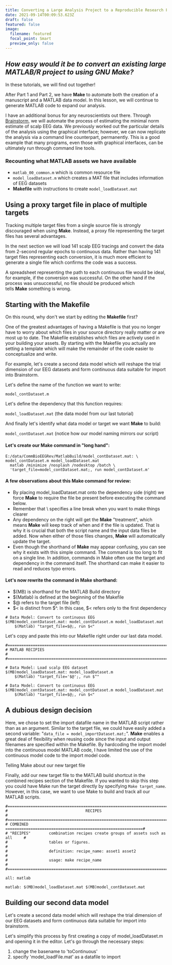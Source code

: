 ```yaml
---
title: Converting a Large Analysis Project to a Reproducible Research Framework Part 3
date: 2021-09-14T00:09:53.623Z
draft: false
featured: false
image:
  filename: featured
  focal_point: Smart
  preview_only: false
---
```

## *How easy would it be to convert an existing large MATLAB/R project to using GNU Make?*

In these tutorials, we will find out together!

After Part 1 and Part 2, we have **Make** to automate both the creation of a manuscript and a MATLAB data model. In this lesson, we will continue to generate MATLAB code to expand our analysis.

I have an additional bonus for any neuroscientists out there. Through [Brainstorm](https://neuroimage.usc.edu/brainstorm/Introduction), we will automate the process of estimating the minimal norm estimate of scalp EEG data. We previously worked out the particular details of the analysis using the graphical interface; however, we can now replicate the analysis via a command line counterpart, permanently. This is a good example that many programs, even those with graphical interfaces, can be ultimately run through command line tools.

### Recounting what MATLAB assets we have available

* `matlab_00_common.m` which is common resource file
* `model_loadDataset.m` which creates a MAT file that includes information of EEG datasets
* **Makefile** with instructions to create `model_loadDataset.mat`

## Using a proxy target file in place of multiple targets

Tracking multiple target files from a single source file is strongly discouraged when using **Make**. Instead, a proxy file representing the target files has several advantages.

In the next section we will load 141 scalp EEG tracings and convert the data from 2-second regular epochs to continuous data. Rather than having 141 target files representing each conversion, it is much more efficient to generate a single file which confirms the code was a success.

A spreadsheet representing the path to each continuous file would be ideal, for example, if the conversion was successful. On the other hand if the process was unsuccessful, no file should be produced which tells **Make** something is wrong.

## Starting with the Makefile

On this round, why don't we start by editing the **Makefile** first? 

One of the greatest advantages of having a Makefile is that you no longer have to worry about which files in your source directory really matter or are most up to date. The Makefile establishes which files are actively used in your building your assets. By starting with the Makefile you actually are setting a template which will make the remainder of the code easier to conceptualize and write.

For example, let's create a second data model which will reshape the trial dimension of our EEG datasets and form continuous data suitable for import into Brainstorm. 

Let's define the name of the function we want to write:

`model_contDataset.m`

Let's define the dependency that this function requires:

`model_loadDataset.mat`  (the data model from our last tutorial)

And finally let's identify what data model or target we want **Make** to build:

`model_contDataset.mat`  (notice how our model naming mirrors our script)

#### Let's create our **Make** command in "long hand":

```
E:/data/CommBioEEGRev/MatlabBuild/model_contDataset.mat: \
model_contDataset.m model_loadDataset.mat
  matlab /minimize /nosplash /nodesktop /batch \
  'target_file=model_contDataset.mat;, run model_contDataset.m'
```

#### A few observations about this Make command for review:

* By placing model_loadDataset.mat onto the dependency side (right) we force **Make** to require the file be present before executing the command below. 
* Remember that \ specifies a line break when you want to make things clearer
* Any dependency on the right will get the **Make** "treatment", which means **Make** will keep track of when and if the file is updated. That is why it is crucial that both the script name and the input data files be added. Now when either of those files changes, **Make** will automatically update the target.
* Even though the shorthand of **Make** may appear confusing, you can see why it exists with this simple command. The command is too long to fit on a single line. In addition, commands in Make often use the target and dependency in the command itself. The shorthand can make it easier to read and reduces typo errors.

#### Let's now rewrite the command in Make shorthand:

* $(MB) is shorthand for the MATLAB Build directory
* $(Matlab) is defined at the beginning of the Makefile
* $@ refers to the target file (left)
* $< is distinct from $^. In this case, $< refers only to the first dependency

```
# Data Model: Convert to continuous EEG
$(MB)model_contDataset.mat: model_contDataset.m model_loadDataset.mat
    $(Matlab) "target_file=$@;, run $<"
```

Let's copy and paste this into our Makefile right under our last data model.

```
#==============================================================================#
# MATLAB RECIPIES                                                              #
#==============================================================================#

# Data Model: Load scalp EEG dataset
$(MB)model_loadDataset.mat: model_loadDataset.m
    $(Matlab) "target_file='$@';, run $^"

# Data Model: Convert to continuous EEG
$(MB)model_contDataset.mat: model_contDataset.m model_loadDataset.mat
    $(Matlab) "target_file=$@;, run $<"
```

## A dubious design decision

Here, we chose to set the import datafile name in the MATLAB script rather than as an argument. Similar to the target file, we could have easily added a second variable: "`data_file = model_importDataset.mat;`". **Make** enables a great deal of flexibility when reusing code since the input and output filenames are specified within the Makefile. By hardcoding the import model into the continuous model MATLAB code, I have limited the use of the continuous model code to the import model code.

Telling Make about our new target file

Finally, add our new target file to the MATLAB build shortcut in the combined recipes section of the Makefile. If you wanted to skip this step you could have Make run the target directly by specifying `Make target_name`. However, in this case, we want to use Make to build and track all our MATLAB scripts. 

```
#==============================================================================#
#                                  RECIPES                                     #
#==============================================================================#
# COMBINED         ============================================================#
# "RECIPES"        combination recipes create groups of assets such as all     #
#                  tables or figures.                                          #
#                  definition: recipe_name: asset1 asset2                      #
#                  usage: make recipe_name                                     #
#==============================================================================#

all: matlab

matlab: $(MB)model_loadDataset.mat $(MB)model_contDataset.mat
```

## Building our second data model

Let's create a second data model which will reshape the trial dimension of our EEG datasets and form continuous data suitable for import into brainstorm. 

Let's simplify this process by first creating a copy of model_loadDataset.m and opening it in the editor. Let's go through the necessary steps:

1. change the basename to 'toContinuous'
2. specify 'model_loadFile.mat' as a datafile to import